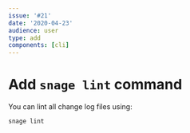```yaml
---
issue: '#21'
date: '2020-04-23'
audience: user
type: add
components: [cli]
---
```


# Add `snage lint` command

You can lint all change log files using:
```
snage lint
```
